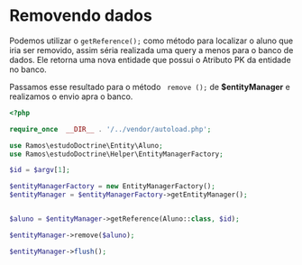 <h1>Removendo dados</h1>

Podemos utilizar o `getReference();` como método para localizar o aluno que iria ser removido, assim séria
realizada uma query a menos para o banco de dados. Ele retorna uma nova entidade que possui o Atributo PK da entidade no
banco.

Passamos esse resultado para o método `` remove ();`` de **$entityManager** e realizamos o envio apra o banco.

~~~ php 
<?php

require_once  __DIR__ . '/../vendor/autoload.php';

use Ramos\estudoDoctrine\Entity\Aluno;
use Ramos\estudoDoctrine\Helper\EntityManagerFactory;

$id = $argv[1];

$entityManagerFactory = new EntityManagerFactory();
$entityManager = $entityManagerFactory->getEntityManager();


$aluno = $entityManager->getReference(Aluno::class, $id);

$entityManager->remove($aluno);

$entityManager->flush();
~~~